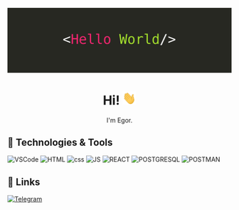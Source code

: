 [![Social banner for Zelelo622](https://github.com/Zelelo622/zelelo622/blob/main/assets/hello-world.jpg)](https://github.com/Zelelo622?tab=repositories)

<h1 align='center'> Hi! <img src="https://github.com/Zelelo622/zelelo622/blob/main/assets/wave.gif" width="30px" height="30px" /></h1>
<p align='center'>
I'm Egor.
</p>

## 🔧 Technologies & Tools
![VSCode](https://img.shields.io/badge/Editor-VS_Code-informational?style=flat&logo=visual-studio-code&logoColor=white&color=orange)
![HTML](https://img.shields.io/badge/Code-HTML-informational?style=flat&logo=html&logoColor=white&color=blueviolet)
![css](https://img.shields.io/badge/Code-CSS-informational?style=flat&logo=css&logoColor=white&color=blueviolet)
![JS](https://img.shields.io/badge/Code-JavaScript-informational?style=flat&logo=javascript&logoColor=white&color=blueviolet)
![REACT](https://img.shields.io/badge/Framework-ReactJS-informational?style=flat&logo=react&logoColor=white&color=succes)
![POSTGRESQL](https://img.shields.io/badge/DB-Postgresql-informational?style=flat&logo=postgresql&logoColor=white&color=red)
![POSTMAN](https://img.shields.io/badge/testing-Postman-informational?style=flat&logo=postman&logoColor=white&color=blue)

## 🔗 Links
[![Telegram](https://img.shields.io/badge/-Telegram-090909?style=flat&logo=telegram&logoColor=white&color=blueviolet)](https://t.me/Zelelo)